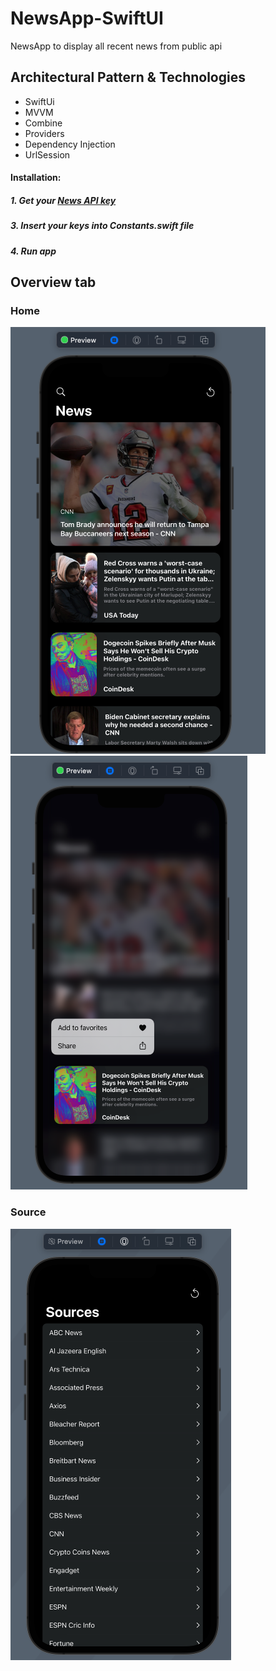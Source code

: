 # NewsApp-SwiftUI
NewsApp to display all recent news from public api


## Architectural Pattern & Technologies

* SwiftUi
* MVVM
* Combine
* Providers
* Dependency Injection
* UrlSession

#### Installation:
##### 1. Get your [News API key](https://newsapi.org)
##### 3. Insert your keys into Constants.swift file
##### 4. Run app

## Overview tab
### Home

![HomeView](https://github.com/paolodellaquila/NewsApp-SwiftUI/blob/main/ScreenShots/HomeView.png)
![3dTouch](https://github.com/paolodellaquila/NewsApp-SwiftUI/blob/main/ScreenShots/3DTouch.png)

### Source
![SourceView](https://github.com/paolodellaquila/NewsApp-SwiftUI/blob/main/ScreenShots/SourceView.png)